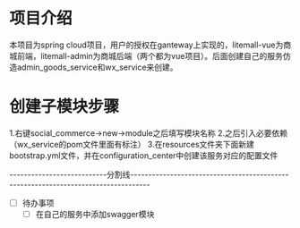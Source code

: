 # 项目介绍
本项目为spring cloud项目，用户的授权在ganteway上实现的，litemall-vue为商城前端，litemall-admin为商城后端（两个都为vue项目）。后面创建自己的服务仿造admin_goods_service和wx_service来创建。
# 创建子模块步骤
1.右键social_commerce->new->module之后填写模块名称
2.之后引入必要依赖（wx_service的pom文件里面有标注）
3.在resources文件夹下面新建bootstrap.yml文件，并在configuration_center中创建该服务对应的配置文件




---------------------------分割线-----------------------------------------------------------------------------------
-[ ] 待办事项
  -[ ] 在自己的服务中添加swagger模块